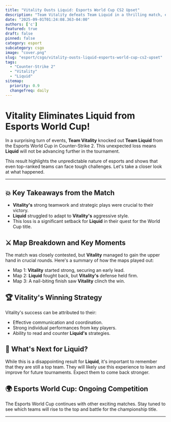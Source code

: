 ```yaml
---
title: "Vitality Ousts Liquid: Esports World Cup CS2 Upset"
description: "Team Vitality defeats Team Liquid in a thrilling match, eliminating them from the Esports World Cup in Counter-Strike 2."
date: "2025-09-01T01:24:08.363-04:00"
authors: ['c']
featured: true
draft: false
pinned: false
category: esport
subcategory: csgo
image: "cover.png"
slug: "esport/csgo/vitality-ousts-liquid-esports-world-cup-cs2-upset"
tags:
  - "Counter-Strike 2"
  - "Vitality"
  - "Liquid"
sitemap:
  priority: 0.9
  changefreq: daily
---
```


# **Vitality** Eliminates **Liquid** from Esports World Cup!

In a surprising turn of events, **Team Vitality** knocked out **Team Liquid** from the Esports World Cup in Counter-Strike 2. This unexpected loss means **Liquid** will not be advancing further in the tournament.

This result highlights the unpredictable nature of esports and shows that even top-ranked teams can face tough challenges. Let's take a closer look at what happened.

---

## 💥 Key Takeaways from the Match

- **Vitality's** strong teamwork and strategic plays were crucial to their victory.
- **Liquid** struggled to adapt to **Vitality's** aggressive style.
- This loss is a significant setback for **Liquid** in their quest for the World Cup title.

## ⚔️ Map Breakdown and Key Moments

The match was closely contested, but **Vitality** managed to gain the upper hand in crucial rounds. Here's a summary of how the maps played out:

- Map 1: **Vitality** started strong, securing an early lead.
- Map 2: **Liquid** fought back, but **Vitality's** defense held firm.
- Map 3: A nail-biting finish saw **Vitality** clinch the win.

## 🏆 Vitality's Winning Strategy

Vitality's success can be attributed to their:

-   Effective communication and coordination.
-   Strong individual performances from key players.
-   Ability to read and counter **Liquid's** strategies.

## 🤔 What's Next for Liquid?

While this is a disappointing result for **Liquid**, it's important to remember that they are still a top team. They will likely use this experience to learn and improve for future tournaments. Expect them to come back stronger.

## 🌍 Esports World Cup: Ongoing Competition

The Esports World Cup continues with other exciting matches. Stay tuned to see which teams will rise to the top and battle for the championship title.

---